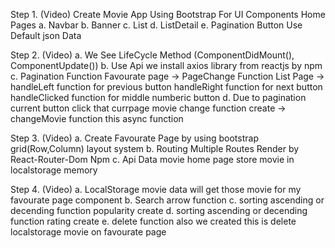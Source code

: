 Step 1. (Video)
Create Movie App Using Bootstrap For UI
Components
Home Pages
a. Navbar
b. Banner
c. List
d. ListDetail
e. Pagination Button
Use Default json Data

Step 2. (Video)
a. We See LifeCycle Method (ComponentDidMount(), ComponentUpdate())
b. Use Api we install axios library from reactjs by npm
c. Pagination Function
Favourate page -> PageChange Function
List Page -> handleLeft function for previous button
handleRight function for next button
handleClicked function for middle numberic button
d. Due to pagination current button click that currpage movie change
function create -> changeMovie function this async function

Step 3. (Video)
a. Create Favourate Page by using bootstrap grid(Row,Column) layout system
b. Routing Multiple Routes Render by React-Router-Dom Npm
c. Api Data movie home page store movie in localstorage memory

Step 4. (Video)
a. LocalStorage movie data will get those movie for my favourate page component
b. Search arrow function
c. sorting ascending or decending function popularity create
d. sorting ascending or decending function rating create
e. delete function also we created this is delete localstorage movie on
favourate page
